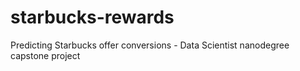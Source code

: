 # starbucks-rewards
Predicting Starbucks offer conversions - Data Scientist nanodegree capstone project
